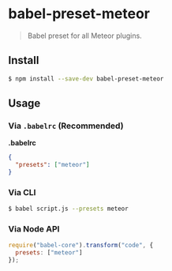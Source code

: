 # babel-preset-meteor

> Babel preset for all Meteor plugins.

## Install

```sh
$ npm install --save-dev babel-preset-meteor
```

## Usage

### Via `.babelrc` (Recommended)

**.babelrc**

```json
{
  "presets": ["meteor"]
}
```

### Via CLI

```sh
$ babel script.js --presets meteor 
```

### Via Node API

```javascript
require("babel-core").transform("code", {
  presets: ["meteor"]
});
```
